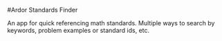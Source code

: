 #Ardor Standards Finder

An app for quick referencing math standards. Multiple ways to search by keywords, problem examples or standard ids, etc.

